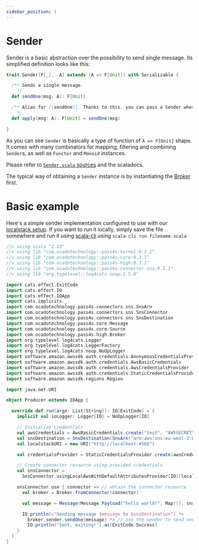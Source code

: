 ```yaml
---
sidebar_position: 1
---
```


# Sender

Sender is a basic abstraction over the possibility to send single message. Its simplified definition looks like this:

```scala
trait Sender[F[_], -A] extends (A => F[Unit]) with Serializable {

  /** Sends a single message.
    */
  def sendOne(msg: A): F[Unit]

  /** Alias for [[sendOne]]. Thanks to this, you can pass a Sender where a function type is expected.
    */
  def apply(msg: A): F[Unit] = sendOne(msg)

}
```

As you can see `Sender` is basically a type of function of `A => F[Unit]` shape. It comes with many combinators for mapping, filtering and combining `Sender`s, as well as `Functor` and `Monoid` instances.

Please refer to [`Sender.scala` sources](https://github.com/ocadotechnology/pass4s/blob/main/kernel/src/main/scala/com/ocadotechnology/pass4s/kernel/Sender.scala) and the scaladocs.

The typical way of obtaining a `Sender` instance is by instantiating the [Broker](core-concepts/Broker) first.

# Basic example

Here's a simple sender implementation configured to use with our [localstack setup](localstack). If you want to run it locally, simply save the file somewhere and run it using [scala-cli](https://scala-cli.virtuslab.org/install) using `scala-cli run filename.scala`

```scala
//> using scala "2.13"
//> using lib "com.ocadotechnology::pass4s-kernel:0.3.1"
//> using lib "com.ocadotechnology::pass4s-core:0.3.1"
//> using lib "com.ocadotechnology::pass4s-high:0.3.1"
//> using lib "com.ocadotechnology::pass4s-connector-sns:0.3.1"
//> using lib "org.typelevel::log4cats-noop:2.5.0"

import cats.effect.ExitCode
import cats.effect.IO
import cats.effect.IOApp
import cats.implicits._
import com.ocadotechnology.pass4s.connectors.sns.SnsArn
import com.ocadotechnology.pass4s.connectors.sns.SnsConnector
import com.ocadotechnology.pass4s.connectors.sns.SnsDestination
import com.ocadotechnology.pass4s.core.Message
import com.ocadotechnology.pass4s.core.Source
import com.ocadotechnology.pass4s.high.Broker
import org.typelevel.log4cats.Logger
import org.typelevel.log4cats.LoggerFactory
import org.typelevel.log4cats.noop.NoOpLogger
import software.amazon.awssdk.auth.credentials.AnonymousCredentialsProvider
import software.amazon.awssdk.auth.credentials.AwsBasicCredentials
import software.amazon.awssdk.auth.credentials.AwsCredentialsProvider
import software.amazon.awssdk.auth.credentials.StaticCredentialsProvider
import software.amazon.awssdk.regions.Region

import java.net.URI

object Producer extends IOApp {

  override def run(args: List[String]): IO[ExitCode] = {
    implicit val ioLogger: Logger[IO] = NoOpLogger[IO]

    // Initialize credentials
    val awsCredentials = AwsBasicCredentials.create("test", "AWSSECRET");
    val snsDestination = SnsDestination(SnsArn("arn:aws:sns:eu-west-2:000000000000:local_sns"))
    val localstackURI = new URI("http://localhost:4566")

    val credentialsProvider = StaticCredentialsProvider.create(awsCredentials)

    // Create connector resource using provided credentials 
    val snsConnector =
      SnsConnector.usingLocalAwsWithDefaultAttributesProvider[IO](localstackURI, Region.EU_WEST_2, credentialsProvider)

    snsConnector.use { connector => // obtain the connector resource
      val broker = Broker.fromConnector(connector)

      val message = Message(Message.Payload("hello world!", Map()), snsDestination)

      IO.println(s"Sending message $message to $snsDestination") *>
        broker.sender.sendOne(message) *> // use the sender to send one message
        IO.println("Sent, exiting!").as(ExitCode.Success)
    }
  }
}
```
